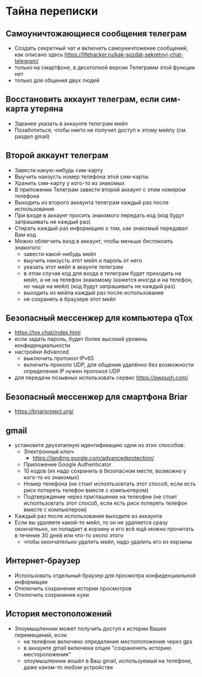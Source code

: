 # Тайна переписки

## Самоуничтожающиеся сообщения телеграм
* Создать секретный чат и включить самоуничтожение сообщений, как описано здесь https://lifehacker.ru/kak-sozdat-sekretnyj-chat-telegram/
* только на смартфоне, в десктопной версии Телеграмм этой функции нет
* только для общения двух людей
 
## Восстановить аккаунт телеграм, если сим-карта утеряна
* Заранее указать в аккаунте телеграм мейл
* Позаботиться, чтобы никто не получил доступ к этому мейлу (см. раздел gmail)

## Второй аккаунт телеграм
* Завести какую-нибудь сим-карту
* Выучить наизусть номер телефона этой сим-карты
* Хранить сим-карту у кого-то из знакомых
* В приложении Телеграм завести второй аккаунт с этим номером телефона
* Выходить из второго аккаунта телеграм каждый раз после использования
* При входе в аккаунт просить знакомого передать код (код будут запрашивать не каждый раз)
* Стирать каждый раз информацию о том, как знакомый передавал Вам код
* Можно облегчить вход в аккаунт, чтобы меньше беспокоить знакогого:
  + завести какой-нибудь мейл
  + выучить наизусть этот мейл и пароль от него
  + указать этот мейл в акаунте телеграм
  + в этом случае код для входа в телеграм будет приходить на мейл, а не на телефон знакомому (кажется иногда и на телефон, но чаще на мейл) (код будут запрашивать не каждый раз)
  + выходить из мейла каждый раз после использования
  + не сохранять в браузере этот мейл

## Безопасный мессенжер для компьютера qTox
* https://tox.chat/index.html
* если задать пароль, будет более высокий уровень конфиденциальности
* настройки Advanced
  + выключить протокол IPv65 
  + включить проколо UDP, для общения удалённо без возможности определения IP нужен протокол UDP
* для передачи позывных использовать сервис https://pwpush.com/

## Безопасный мессенжер для смартфона Briar
* https://briarproject.org/

## gmail
* установите двухэтапную идентификацию одни из этих способов:
  + Электронный ключ
     - https://landing.google.com/advancedprotection/
  + Приложение Google Authenticator
  + 10 кодов (их надо сохранить в безопасном месте, возможно у кого-то из знакомых)
  + Номер телефона (не стоит исполтьзовтать этот способ, если есть риск потерять телефон вместе с компьютером)
  + Подтверждение через приглашение на телеофне (не стоит исполтьзовтать этот способ, если есть риск потерять телефон вместе с компьютером)
* Каждый раз после использования выходите из аккаунта
* Если вы удаляете какой-то мейл, то он не удаляется сразу окончатеьно, он попадает в корзину и его всё ещё можно прочитать в течение 30 дней или что-то около этого
  + чтобы окончательно удалить мейл, надо удалить его из корзины
  
## Интернет-браузер
* Использовать отдельный браузер для просмотра конфиденциальной информации 
* Отключить сохранение истории просмотров
* Отключить сохраниние куки

## История местоположений
* Злоумышленник может получить доступ к истории Ваших перемещений, если
  + на телефоне включено определение местоположения через gps
  + в аккаунте gmail включена опция "сохраненять историю местороложения"
  + злоумышленник вошёл в Ваш gmail, используемый на телефоне, даже каком-то любом устройстве
